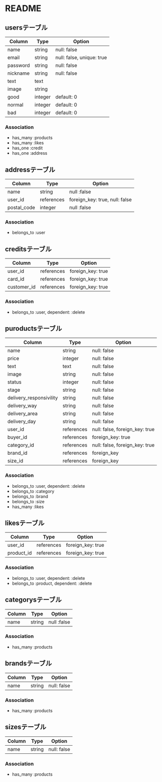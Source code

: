 # README

## usersテーブル

|Column|Type|Option|
|------|----|------|
|name|string|null: false|
|email|string|null: false, unique: true|
|password|string|null: false|
|nickname|string|null: false|
|text|text|
|image|string|
|good|integer|default: 0|
|normal|integer|default: 0|
|bad|integer|default: 0|

### Association
- has_many :products
- has_many :likes
- has_one :credit
- has_one :address

## addressテーブル

|Column|Type|Option|
|------|----|------|
|name|string|null :false|
|user_id|references|foreign_key: true, null: false|
|postal_code|integer|null :false|

### Association
- belongs_to :user

## creditsテーブル

|Column|Type|Option|
|------|----|------|
|user_id|references|foreign_key: true|
|card_id|references|foreign_key: true|
|customer_id|references|foreign_key: true|

### Association
- belongs_to :user, dependent: :delete

## puroductsテーブル

|Column|Type|Option|
|------|----|------|
|name|string|null: false|
|price|integer|null: false|
|text|text|null: false|
|image|string|null: false|
|status|integer|null: false|
|stage|string|null: false|
|delivery_responsivility|string|null: false|
|delivery_way|string|null: false|
|delivery_area|string|null: false|
|delivery_day|string|null: false|
|user_id|references|null: false, foreign_key: true|
|buyer_id|references|foreign_key: true|
|category_id|references|null: false, foreign_key: true|
|brand_id|references|foreign_key|
|size_id|references|foreign_key|

### Association
- belongs_to :user, dependent: :delete
- belongs_to :category
- belongs_to :brand
- belongs_to :size
- has_many :likes

## likesテーブル
|Column|Type|Option|
|------|----|------|
|user_id|references|foreign_key: true|
|product_id|references|foreign_key: true|

### Association
- belongs_to :user, dependent: :delete
- belongs_to :product, dependent: :delete

## categorysテーブル

|Column|Type|Option|
|------|----|------|
|name|string|null :false|

### Association
- has_many :products

## brandsテーブル

|Column|Type|Option|
|------|----|------|
|name|string|null: false|

### Association
- has_many :products

## sizesテーブル

|Column|Type|Option|
|------|----|------|
|name|string|null: false|

### Association
- has_many :products